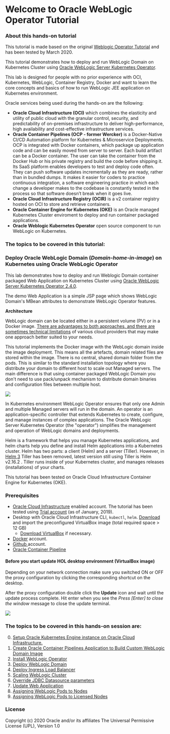# Welcome to Oracle WebLogic Operator Tutorial #

### About this hands-on tutorial ###

This tutorial is made based on the original [Weblogic Operator Tutorial](https://github.com/nagypeter/weblogic-operator-tutorial) and has been tested by March 2020.

This tutorial demonstrates how to deploy and run WebLogic Domain on Kubernetes Cluster using [Oracle WebLogic Server Kubernetes Operator](https://github.com/oracle/weblogic-kubernetes-operator).

This lab is designed for people with no prior experience with OCI, Kubernetes, WebLogic, Container Registry, Docker and want to learn the core concepts and basics of how to run WebLogic JEE application on Kubernetes environment.

Oracle services being used during the hands-on are the following:

+ **Oracle Cloud Infrastructure (OCI)** which combines the elasticity and utility of public cloud with the granular control, security, and predictability of on-premises infrastructure to deliver high-performance, high availability and cost-effective infrastructure services.
+ **Oracle Container Pipelines (OCP - former Wercker)** is a Docker-Native CI/CD  Automation platform for Kubernetes & Microservice Deployments. OCP is integrated with Docker containers, which package up application code and can be easily moved from server to server. Each build artifact can be a Docker container. The user can take the container from the Docker Hub or his private registry and build the code before shipping it. Its SaaS platform enables developers to test and deploy code often. They can push software updates incrementally as they are ready, rather than in bundled dumps. It makes it easier for coders to practice continuous integration, a software engineering practice in which each change a developer makes to the codebase is constantly tested in the process so that software doesn’t break when it goes live.
+ **Oracle Cloud Infrastructure Registry (OCIR)** is a v2 container registry hosted on OCI to store and retrieve containers.
+ **Oracle Container Engine for Kubernetes (OKE)** is an Oracle managed Kubernetes Cluster enviroment to deploy and run container packaged applications.
+ **Oracle Weblogic Kubernetes Operator** open source component to run WebLogic on Kubernetes.

### The topics to be covered in this tutorial: ###

### Deploy Oracle WebLogic Domain (*Domain-home-in-image*) on Kubernetes using Oracle WebLogic Operator  ###

This lab demonstrates how to deploy and run Weblogic Domain container packaged Web Application on Kubernetes Cluster using [Oracle WebLogic Server Kubernetes Operator 2.4.0](https://github.com/oracle/weblogic-kubernetes-operator).

The demo Web Application is a simple JSP page which shows WebLogic Domain's MBean attributes to demonstrate WebLogic Operator features.

**Architecture**

WebLogic domain can be located either in a persistent volume (PV) or in a Docker image. [There are advantages to both approaches, and there are sometimes technical limitations](https://github.com/oracle/weblogic-kubernetes-operator/blob/2.0/site/domains.md#create-and-manage-weblogic-domains) of various cloud providers that may make one approach better suited to your needs.

This tutorial implements the Docker image with the WebLogic domain inside the image deployment. This means all the artefacts, domain related files are stored within the image. There is no central, shared domain folder from the pods. This is similar to the standard installation topology where you distribute your domain to different host to scale out Managed servers. The main difference is that using container packaged WebLogic Domain you don't need to use pack/unpack mechanism to distribute domain binaries and configuration files between multiple host.

![](tutorials/images/wlsonk8s.domain-home-in-image.png)

In Kubernetes environment WebLogic Operator ensures that only one Admin and multiple Managed servers will run in the domain. An operator is an application-specific controller that extends Kubernetes to create, configure, and manage instances of complex applications. The Oracle WebLogic Server Kubernetes Operator (the "operator") simplifies the management and operation of WebLogic domains and deployments.

Helm is a framework that helps you manage Kubernetes applications, and helm charts help you define and install Helm applications into a Kubernetes cluster. Helm has two parts: a client (Helm) and a server (Tiller). However, in [Helm 3](https://helm.sh/blog/helm-3-released/) Tiller has been removed, latest version still using Tiller is Helm v2.16.2 . Tiller runs inside of your Kubernetes cluster, and manages releases (installations) of your charts.

This tutorial has been tested on Oracle Cloud Infrastructure Container Engine for Kubernetes (OKE).

### Prerequisites ###

- [Oracle Cloud Infrastructure](https://cloud.oracle.com/en_US/cloud-infrastructure) enabled account. The tutorial has been tested using [Trial account](https://myservices.us.oraclecloud.com/mycloud/signup) (as of January, 2019).
- Desktop with Oracle Cloud Infrastructure CLI, `kubectl`, `helm`. [Download](https://drive.google.com/open?id=11CvOZ-j50-2q9-rrQmxpEwmQZbPMkw2a) and import the preconfigured VirtualBox image (total required space > 12 GB)
  - [Download VirtualBox](https://www.virtualbox.org/wiki/Downloads) if necessary.
- [Docker](https://hub.docker.com/) account.
- [Github ](sign.up.github.md) account.
- [Oracle Container Pipeline](sign.up.wercker.md)

#### Before you start update HOL desktop environment (VirtualBox image) ####

Depending on your network connection make sure you switched ON or OFF the proxy configuration by clicking the corresponding shortcut on the desktop.

After the proxy configuration double click the **Update** icon and wait until the update process complete. Hit enter when you see the *Press [Enter] to close the window* message to close the update terminal.

![](tutorials/images/update.HOL.png)

### The topics to be covered in this hands-on session are: ###

0. [Setup Oracle Kubernetes Engine instance on Oracle Cloud Infrastructure.](tutorials/setup.oke.md)
1. [Create Oracle Container Pipelines Application to Build Custom WebLogic Domain Image](tutorials/build.weblogic.image.pipeline.md)
2. [Install WebLogic Operator](tutorials/install.operator.md)
3. [Deploy WebLogic Domain](tutorials/deploy.weblogic.md)
4. [Deploy Ingress Load Balancer](tutorials/deploy.load.balancer.md)
5. [Scaling WebLogic Cluster](tutorials/scale.weblogic.md)
6. [Override JDBC Datasource parameters](tutorials/override.jdbc.md)
7. [Update Web Application](tutorials/update.application.md)
8. [Assigning WebLogic Pods to Nodes](tutorials/node.selector.md)
9. [Assigning WebLogic Pods to Licensed Nodes](tutorials/node.selector.license.md)

### License ###
Copyright (c) 2020 Oracle and/or its affiliates
The Universal Permissive License (UPL), Version 1.0
